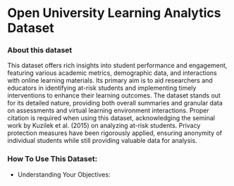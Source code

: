 # Open University Learning Analytics Dataset

### About this dataset
This dataset offers rich insights into student performance and engagement, featuring various academic metrics, demographic data, and interactions with online learning materials. Its primary aim is to aid researchers and educators in identifying at-risk students and implementing timely interventions to enhance their learning outcomes. The dataset stands out for its detailed nature, providing both overall summaries and granular data on assessments and virtual learning environment interactions. Proper citation is required when using this dataset, acknowledging the seminal work by Kuzilek et al. (2015) on analyzing at-risk students. Privacy protection measures have been rigorously applied, ensuring anonymity of individual students while still providing valuable data for analysis.

### How To Use This Dataset:

* Understanding Your Objectives:
